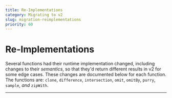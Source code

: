 ```yaml
---
title: Re-Implementations
category: Migrating to v2
slug: migration-reimplementations
priority: 60
---
```


# Re-Implementations

Several functions had their runtime implementation changed, including changes to
their _semantics_, so that they'd return different results in v2 for some edge
cases. These changes are documented below for each function. The functions are:
`clone`, `difference`, `intersection`, `omit`, `omitBy`, `purry`, `sample`,
_and_ `zipWith`.

---

